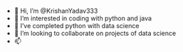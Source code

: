 - 👋 Hi, I’m @KrishanYadav333
- 👀 I’m interested in coding with python and java
- 🌱 I’ve completed python with data science
- 💞️ I’m looking to collaborate on projects of data science
- 📫 

<!---
KrishanYadav333/KrishanYadav333 is a ✨ special ✨ repository because its `README.md` (this file) appears on your GitHub profile.
You can click the Preview link to take a look at your changes.
--->

